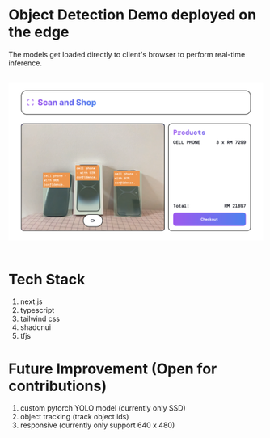 # Object Detection Demo deployed on the edge

The models get loaded directly to client's browser to perform real-time inference.

<br/>

<div align="center">
    <img src="./asset/demo.png">
</div>

<br/>

# Tech Stack

1. next.js
2. typescript
3. tailwind css
4. shadcnui
5. tfjs

# Future Improvement (Open for contributions)

1. custom pytorch YOLO model (currently only SSD)
2. object tracking (track object ids)
3. responsive (currently only support 640 x 480)
